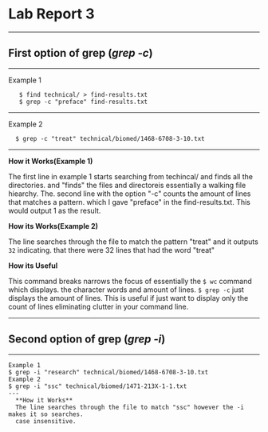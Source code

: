 # Lab Report 3
--- 
  ## First option of grep (*grep -c*)
  
  ---
  Example 1
  
  
  ``` 
     $ find technical/ > find-results.txt
     $ grep -c "preface" find-results.txt
  ```
  --- 
  Example 2
  
  
  ```
    $ grep -c "treat" technical/biomed/1468-6708-3-10.txt
  ```
  ---
  
  **How it Works(Example 1)** 
  
  The first line in example 1 starts searching from techincal/ and finds all the directories. 
  and "finds" the files and directoreis essentially a walking file hiearchy. The. 
  second line with the option "-c" counts the amount of lines that matches a pattern. 
  which I gave "preface" in the find-results.txt. This would output 1 as the result.
  
  **How its Works(Example 2)**
  
  The line searches through the file to match the pattern "treat" and it outputs ```32``` indicating. 
  that there were 32 lines that had the word "treat"
  
  **How its Useful**
  
  This command breaks narrows the focus of essentially the ``` $ wc ``` command which displays. 
  the character words and amount of lines. ```$ grep -c```  just displays the amount of lines. This
  is useful if just want to display only the count of lines eliminating clutter in your command line.
 
 --- 
## Second option of grep (*grep -i*)
 ---
    Example 1
    $ grep -i "research" technical/biomed/1468-6708-3-10.txt
    Example 2
    $ grep -i "ssc" technical/biomed/1471-213X-1-1.txt
    ---
      **How it Works** 
      The line searches through the file to match "ssc" however the -i  makes it so searches. 
      case insensitive. 
     
